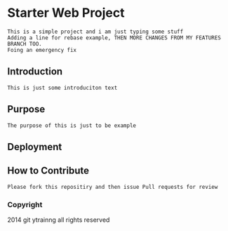 # Starter Web Project
	This is a simple project and i am just typing some stuff
	Adding a line for rebase example, THEN MORE CHANGES FROM MY FEATURES BRANCH TOO. 
	Foing an emergency fix 
## Introduction 
	This is just some introduciton text 

## Purpose 
	The purpose of this is just to be example 
## Deployment 

## How to Contribute 
	Please fork this repositiry and then issue Pull requests for review 

### Copyright
2014 git ytrainng all rights reserved 
